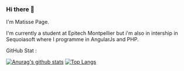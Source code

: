 ### Hi there 👋

I'm Matisse Page.
  
  I'm currently a student at Epitech Montpellier but i'm also in intership in Sequoiasoft where I programme in AngularJs and PHP.


GitHub Stat :

 [![Anurag's github stats](https://github-readme-stats.vercel.app/api?username=matissepage)](https://github.com/anuraghazra/github-readme-stats)
[![Top Langs](https://github-readme-stats.vercel.app/api/top-langs/?username=matissepage&layout=compact)](https://github.com/anuraghazra/github-readme-stats)


<!--
**matissepage/matissepage** is a ✨ _special_ ✨ repository because its `README.md` (this file) appears on your GitHub profile.
Here are some ideas to get you started:

- 🔭 I’m currently working on ...
- 🌱 I’m currently learning ...
- 👯 I’m looking to collaborate on ...
- 🤔 I’m looking for help with ...
- 💬 Ask me about ...
- 📫 How to reach me: ...
- 😄 Pronouns: ...
- ⚡ Fun fact: ...
-->
